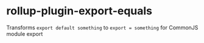 # rollup-plugin-export-equals
Transforms `export default something` to `export = something` for CommonJS module export
